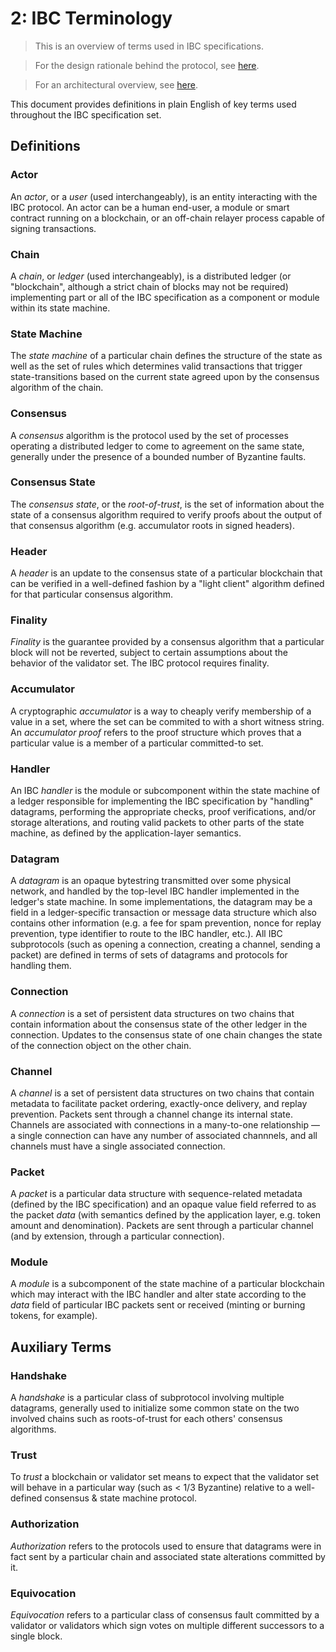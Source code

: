 # 2: IBC Terminology

> This is an overview of terms used in IBC specifications.

> For the design rationale behind the protocol, see [here](./1_IBC_DESIGN_RATIONALE.md).

> For an architectural overview, see [here](./3_IBC_ARCHITECTURE.md).

This document provides definitions in plain English of key terms used throughout the IBC specification set.

## Definitions

### Actor

An *actor*, or a *user* (used interchangeably), is an entity interacting with the IBC protocol. An actor can be a human end-user, a module or smart contract running on a blockchain, or an off-chain relayer process capable of signing transactions.

### Chain

A *chain*, or *ledger* (used interchangeably), is a distributed ledger (or "blockchain", although a strict chain of blocks may not be required) implementing part or all of the IBC specification as a component or module within its state machine.

### State Machine

The *state machine* of a particular chain defines the structure of the state as well as the set of rules which determines valid transactions that trigger state-transitions based on the current state agreed upon by the consensus algorithm of the chain.

### Consensus

A *consensus* algorithm is the protocol used by the set of processes operating a distributed ledger to come to agreement on the same state, generally under the presence of a bounded number of Byzantine faults.

### Consensus State

The *consensus state*, or the *root-of-trust*, is the set of information about the state of a consensus algorithm required to verify proofs about the output of that consensus algorithm (e.g. accumulator roots in signed headers).

### Header

A *header* is an update to the consensus state of a particular blockchain that can be verified in a well-defined fashion by a "light client" algorithm defined for that particular consensus algorithm.

### Finality

*Finality* is the guarantee provided by a consensus algorithm that a particular block will not be reverted, subject to certain assumptions about the behavior of the validator set. The IBC protocol requires finality.

### Accumulator

A cryptographic *accumulator* is a way to cheaply verify membership of a value in a set, where the set can be commited to with a short witness string. An *accumulator proof* refers to the proof structure which proves that a particular value is a member of a particular committed-to set.

### Handler

An IBC *handler* is the module or subcomponent within the state machine of a ledger responsible for implementing the IBC specification by "handling" datagrams, performing the appropriate checks, proof verifications, and/or storage alterations, and routing valid packets to other parts of the state machine, as defined by the application-layer semantics.

### Datagram

A *datagram* is an opaque bytestring transmitted over some physical network, and handled by the top-level IBC handler implemented in the ledger's state machine. In some implementations, the datagram may be a field in a ledger-specific transaction or message data structure which also contains other information (e.g. a fee for spam prevention, nonce for replay prevention, type identifier to route to the IBC handler, etc.). All IBC subprotocols (such as opening a connection, creating a channel, sending a packet) are defined in terms of sets of datagrams and protocols for handling them.

### Connection

A *connection* is a set of persistent data structures on two chains that contain information about the consensus state of the other ledger in the connection. Updates to the consensus state of one chain changes the state of the connection object on the other chain.

### Channel

A *channel* is a set of persistent data structures on two chains that contain metadata to facilitate packet ordering, exactly-once delivery, and replay prevention. Packets sent through a channel change its internal state. Channels are associated with connections in a many-to-one relationship — a single connection can have any number of associated channnels, and all channels must have a single associated connection.

### Packet

A *packet* is a particular data structure with sequence-related metadata (defined by the IBC specification) and an opaque value field referred to as the packet *data* (with semantics defined by the application layer, e.g. token amount and denomination). Packets are sent through a particular channel (and by extension, through a particular connection).

### Module

A *module* is a subcomponent of the state machine of a particular blockchain which may interact with the IBC handler and alter state according to the *data* field of particular IBC packets sent or received (minting or burning tokens, for example).

## Auxiliary Terms

### Handshake

A *handshake* is a particular class of subprotocol involving multiple datagrams, generally used to initialize some common state on the two involved chains such as roots-of-trust for each others' consensus algorithms.

### Trust

To *trust* a blockchain or validator set means to expect that the validator set will behave in a particular way (such as < 1/3 Byzantine) relative to a well-defined consensus & state machine protocol.

### Authorization

*Authorization* refers to the protocols used to ensure that datagrams were in fact sent by a particular chain and associated state alterations committed by it. 

### Equivocation

*Equivocation* refers to a particular class of consensus fault committed by a validator or validators which sign votes on multiple different successors to a single block.
